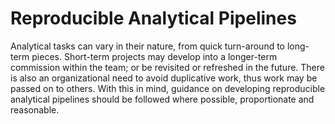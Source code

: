 # Reproducible Analytical Pipelines

Analytical tasks can vary in their nature, from quick turn-around to long-term pieces. Short-term projects may develop into a longer-term commission within the team; or be revisited or refreshed in the future. There is also an organizational need to avoid duplicative work, thus work may be passed on to others. With this in mind, guidance on developing reproducible analytical pipelines should be followed where possible, proportionate and reasonable.